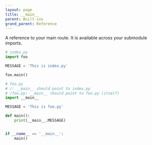 ```yaml
---
layout: page
title: __main__
parent: Built-ins
grand_parent: Reference
---
```


A reference to your main route. It is available across your submodule imports.

```python
# index.py
import foo

MESSAGE = 'This is index.py'

foo.main()
```

```python
# foo.py
# /: __main__ should point to index.py
# /foo.py: __main__ should point to foo.py (itself)
import __main__

MESSAGE = 'This is foo.py'

def main():
    print(__main__.MESSAGE)


if __name__ == '__main__':
    main()

```

